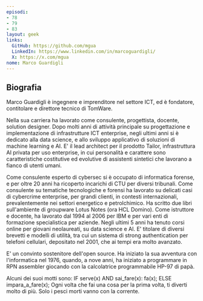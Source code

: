 ```yaml
---
episodi:
- 78
- 79
- 83
layout: geek
links:
  GitHub: https://github.com/mgua
  LinkedIn: https://www.linkedin.com/in/marcoguardigli/
  X: https://x.com/mgua
nome: Marco Guardigli
---
```

## Biografia

Marco Guardigli è ingegnere e imprenditore nel settore ICT, ed è fondatore, contitolare e direttore tecnico di TomWare.

Nella sua carriera ha lavorato come consulente, progettista, docente, solution designer.
Dopo molti anni di attività principale su progettazione e implementazione di infrastrutture ICT enterprise, negli ultimi anni si è dedicato alla data science, e allo sviluppo applicativo di soluzioni di machine learning e AI. E' il lead architect per il prodotto Tailor, infrastruttura AI privata per uso enterprise, in cui personalità e carattere sono caratteristiche costitutive ed evolutive di assistenti sintetici che lavorano a fianco di utenti umani.

Come consulente esperto di cybersec si è occupato di informatica forense, e per oltre 20 anni ha ricoperto incarichi di CTU per diversi tribunali. 
Come consulente su tematiche tecnologiche e forensi ha lavorato su delicati casi di cybercrime enterprise, per grandi clienti, in contesti internazionali, prevalentemente nei settori energetico e petrolchimico.
Ha scritto due libri sull'ambiente di groupware Lotus Notes (ora HCL Domino).
Come istruttore e docente, ha lavorato dal 1994 al 2006 per IBM e per vari enti di formazione specialistica per aziende. Negli ultimi 5 anni ha tenuto corsi online per giovani neolaureati, su data science e AI.
E' titolare di diversi brevetti e modelli di utilità, tra cui un sistema di strong authentication per telefoni cellulari, depositato nel 2001, che ai tempi era molto avanzato.

E' un convinto sostenitore dell'open source.
Ha iniziato la sua avventura con l'informatica nel 1976, quando, a nove anni, ha iniziato a programmare in RPN assembler giocando con la calcolatrice programmabile HP-97 di papà.

Alcuni dei suoi motti sono:
  IF serve(x) AND sai_fare(x): fa(x); ELSE impara_a_fare(x);
  Ogni volta che fai una cosa per la prima volta, ti diverti molto di più.
  Solo i pesci morti vanno con la corrente.

